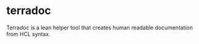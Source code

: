 # terradoc

Terradoc is a lean helper tool that creates human readable documentation from
HCL syntax.
